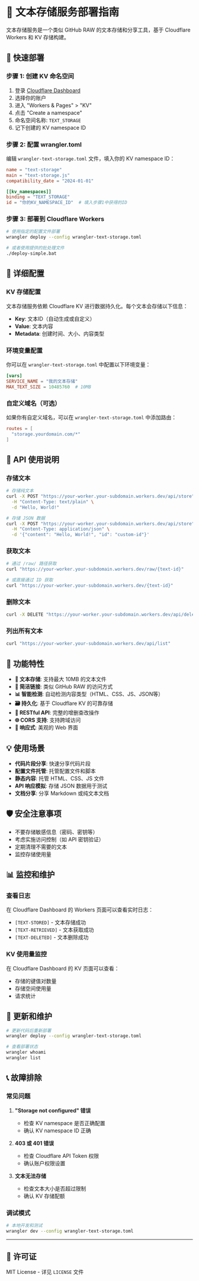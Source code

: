# 📝 文本存储服务部署指南

文本存储服务是一个类似 GitHub RAW 的文本存储和分享工具，基于 Cloudflare Workers 和 KV 存储构建。

## 🚀 快速部署

### 步骤 1: 创建 KV 命名空间

1. 登录 [Cloudflare Dashboard](https://dash.cloudflare.com)
2. 选择你的账户
3. 进入 "Workers & Pages" > "KV"
4. 点击 "Create a namespace"
5. 命名空间名称: `TEXT_STORAGE`
6. 记下创建的 KV namespace ID

### 步骤 2: 配置 wrangler.toml

编辑 `wrangler-text-storage.toml` 文件，填入你的 KV namespace ID：

```toml
name = "text-storage"
main = "text-storage.js"
compatibility_date = "2024-01-01"

[[kv_namespaces]]
binding = "TEXT_STORAGE"
id = "你的KV_NAMESPACE_ID"  # 填入步骤1中获得的ID
```

### 步骤 3: 部署到 Cloudflare Workers

```bash
# 使用指定的配置文件部署
wrangler deploy --config wrangler-text-storage.toml

# 或者使用提供的批处理文件
./deploy-simple.bat
```

## 🔧 详细配置

### KV 存储配置

文本存储服务依赖 Cloudflare KV 进行数据持久化。每个文本会存储以下信息：

- **Key**: 文本ID（自动生成或自定义）
- **Value**: 文本内容
- **Metadata**: 创建时间、大小、内容类型

### 环境变量配置

你可以在 `wrangler-text-storage.toml` 中配置以下环境变量：

```toml
[vars]
SERVICE_NAME = "我的文本存储"
MAX_TEXT_SIZE = 10485760  # 10MB
```

### 自定义域名（可选）

如果你有自定义域名，可以在 `wrangler-text-storage.toml` 中添加路由：

```toml
routes = [
  "storage.yourdomain.com/*"
]
```

## 📡 API 使用说明

### 存储文本

```bash
# 存储纯文本
curl -X POST "https://your-worker.your-subdomain.workers.dev/api/store" \
  -H "Content-Type: text/plain" \
  -d "Hello, World!"

# 存储 JSON 数据
curl -X POST "https://your-worker.your-subdomain.workers.dev/api/store" \
  -H "Content-Type: application/json" \
  -d '{"content": "Hello, World!", "id": "custom-id"}'
```

### 获取文本

```bash
# 通过 /raw/ 路径获取
curl "https://your-worker.your-subdomain.workers.dev/raw/{text-id}"

# 或直接通过 ID 获取
curl "https://your-worker.your-subdomain.workers.dev/{text-id}"
```

### 删除文本

```bash
curl -X DELETE "https://your-worker.your-subdomain.workers.dev/api/delete/{text-id}"
```

### 列出所有文本

```bash
curl "https://your-worker.your-subdomain.workers.dev/api/list"
```

## 🌟 功能特性

- **📝 文本存储**: 支持最大 10MB 的文本文件
- **🔗 简洁链接**: 类似 GitHub RAW 的访问方式
- **📊 智能检测**: 自动检测内容类型（HTML、CSS、JS、JSON等）
- **🗃️ 持久化**: 基于 Cloudflare KV 的可靠存储
- **🔄 RESTful API**: 完整的增删查改操作
- **🌐 CORS 支持**: 支持跨域访问
- **📱 响应式**: 美观的 Web 界面

## 💡 使用场景

- **代码片段分享**: 快速分享代码片段
- **配置文件托管**: 托管配置文件和脚本
- **静态内容**: 托管 HTML、CSS、JS 文件
- **API 响应模拟**: 存储 JSON 数据用于测试
- **文档分享**: 分享 Markdown 或纯文本文档

## 🛡️ 安全注意事项

- 不要存储敏感信息（密码、密钥等）
- 考虑实施访问控制（如 API 密钥验证）
- 定期清理不需要的文本
- 监控存储使用量

## 📊 监控和维护

### 查看日志
在 Cloudflare Dashboard 的 Workers 页面可以查看实时日志：
- `[TEXT-STORED]` - 文本存储成功
- `[TEXT-RETRIEVED]` - 文本获取成功
- `[TEXT-DELETED]` - 文本删除成功

### KV 使用量监控
在 Cloudflare Dashboard 的 KV 页面可以查看：
- 存储的键值对数量
- 存储空间使用量
- 请求统计

## 🔄 更新和维护

```bash
# 更新代码后重新部署
wrangler deploy --config wrangler-text-storage.toml

# 查看部署状态
wrangler whoami
wrangler list
```

## 📞 故障排除

### 常见问题

1. **"Storage not configured" 错误**
   - 检查 KV namespace 是否正确配置
   - 确认 KV namespace ID 正确

2. **403 或 401 错误**
   - 检查 Cloudflare API Token 权限
   - 确认账户权限设置

3. **文本无法存储**
   - 检查文本大小是否超过限制
   - 确认 KV 存储配额

### 调试模式

```bash
# 本地开发和测试
wrangler dev --config wrangler-text-storage.toml
```

---

## 📄 许可证

MIT License - 详见 `LICENSE` 文件